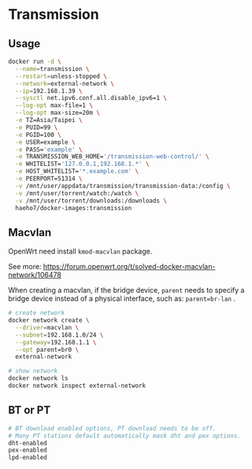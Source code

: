 # Transmission

## Usage

```sh
docker run -d \
  --name=transmission \
  --restart=unless-stopped \
  --network=external-network \
  --ip=192.168.1.39 \
  --sysctl net.ipv6.conf.all.disable_ipv6=1 \
  --log-opt max-file=1 \
  --log-opt max-size=20m \
  -e TZ=Asia/Taipei \
  -e PUID=99 \
  -e PGID=100 \
  -e USER=example \
  -e PASS='example' \
  -e TRANSMISSION_WEB_HOME='/transmission-web-control/' \
  -e WHITELIST='127.0.0.1,192.168.1.*' \
  -e HOST_WHITELIST='*.example.com' \
  -e PEERPORT=51314 \
  -v /mnt/user/appdata/transmission/transmission-data:/config \
  -v /mnt/user/torrent/watch:/watch \
  -v /mnt/user/torrent/downloads:/downloads \
  haeho7/docker-images:transmission
```

## Macvlan

OpenWrt need install `kmod-macvlan` package.

See more: <https://forum.openwrt.org/t/solved-docker-macvlan-network/106478>

When creating a macvlan, if the bridge device, `parent` needs to specify a bridge device instead of a physical interface, such as: `parent=br-lan` .

```sh
# create network
docker network create \
  --driver=macvlan \
  --subnet=192.168.1.0/24 \
  --gateway=192.168.1.1 \
  --opt parent=br0 \
  external-network

# show network
docker network ls
docker network inspect external-network
```

## BT or PT

```sh
# BT download enabled options, PT download needs to be off.
# Many PT stations default automatically mask dht and pex options.
dht-enabled
pex-enabled
lpd-enabled
```
